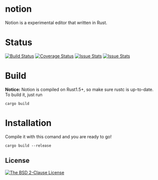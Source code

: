 notion
======
Notion is a experimental editor that written in Rust.

Status
======
[![Build Status](https://travis-ci.org/LeagueofWizard/notion.svg)](https://travis-ci.org/LeagueofWizard/notion)
[![Coverage Status](https://coveralls.io/repos/LeagueofWizard/notion/badge.svg?branch=master&service=github)](https://coveralls.io/github/LeagueofWizard/notion?branch=master)
[![Issue Stats](http://www.issuestats.com/github/LeagueofWizard/notion/badge/pr?style=flat)](http://www.issuestats.com/github/LeagueofWizard/notion)
[![Issue Stats](http://www.issuestats.com/github/LeagueofWizard/notion/badge/issue?style=flat)](http://www.issuestats.com/github/LeagueofWizard/notion)

Build
=====
**Notice:** Notion is compiled on Rust1.5+, so make sure rustc is up-to-date.
To build it, just run
```
cargo build
```

Installation
============
Compile it with this comand and you are ready to go!
```
cargo build --release
```

License
-------
[![The BSD 2-Clause License](https://img.shields.io/badge/license-BSD%202--Clause-blue.svg?style=flat-square)](https://opensource.org/licenses/BSD-2-Clause)

